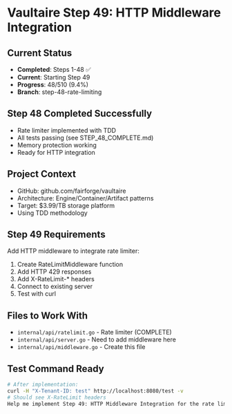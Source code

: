 # Vaultaire Step 49: HTTP Middleware Integration

## Current Status
- **Completed**: Steps 1-48 ✅
- **Current**: Starting Step 49
- **Progress**: 48/510 (9.4%)
- **Branch**: step-48-rate-limiting

## Step 48 Completed Successfully
- Rate limiter implemented with TDD
- All tests passing (see STEP_48_COMPLETE.md)
- Memory protection working
- Ready for HTTP integration

## Project Context
- GitHub: github.com/fairforge/vaultaire
- Architecture: Engine/Container/Artifact patterns
- Target: $3.99/TB storage platform
- Using TDD methodology

## Step 49 Requirements
Add HTTP middleware to integrate rate limiter:
1. Create RateLimitMiddleware function
2. Add HTTP 429 responses
3. Add X-RateLimit-* headers
4. Connect to existing server
5. Test with curl

## Files to Work With
- `internal/api/ratelimit.go` - Rate limiter (COMPLETE)
- `internal/api/server.go` - Need to add middleware here
- `internal/api/middleware.go` - Create this file

## Test Command Ready
```bash
# After implementation:
curl -H "X-Tenant-ID: test" http://localhost:8080/test -v
# Should see X-RateLimit headers
Help me implement Step 49: HTTP Middleware Integration for the rate limiter.
